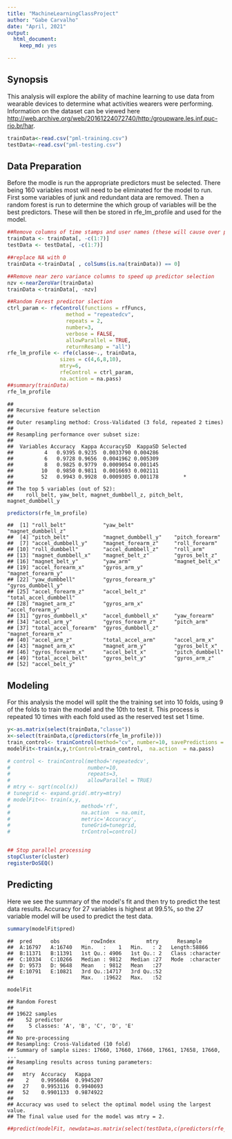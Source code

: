 ```yaml
---
title: "MachineLearningClassProject"
author: "Gabe Carvalho"
date: "April, 2021"
output:
  html_document:
    keep_md: yes

---
```




## Synopsis

This analysis will explore the ability of machine learning to use data from wearable devices to determine what activities wearers were performing. Information on the dataset can be viewed here <http://web.archive.org/web/20161224072740/http:/groupware.les.inf.puc-rio.br/har>.  



```r
trainData<-read.csv("pml-training.csv")
testData<-read.csv("pml-testing.csv")
```

## Data Preparation

Before the modle is run the appropriate predictors must be selected. There being 160 variables most will need to be eliminated for the model to run. First some variables of junk and redundant data are removed. Then a random forest is run to determine the which group of variables will be the best predictors. These will then be stored in rfe_lm_profile and used for the model.


```r
##Remove columns of time stamps and user names (these will cause over prediction in the training data)
trainData <- trainData[, -c(1:7)]
testData <- testData[, -c(1:7)]

##replace NA with 0
trainData <-trainData[ , colSums(is.na(trainData)) == 0]

##Remove near zero variance columns to speed up predictor selection
nzv <-nearZeroVar(trainData)
trainData <-trainData[, -nzv]

##Random Forest predictor slection
ctrl_param <- rfeControl(functions = rfFuncs,
                   method = "repeatedcv",
                   repeats = 2,
                   number=3,
                   verbose = FALSE,
                   allowParallel = TRUE,
                   returnResamp = "all")
rfe_lm_profile <- rfe(classe~., trainData,
                 sizes = c(4,6,8,10),
                 mtry=6,
                 rfeControl = ctrl_param,
                 na.action = na.pass)
##summary(trainData)
rfe_lm_profile
```

```
## 
## Recursive feature selection
## 
## Outer resampling method: Cross-Validated (3 fold, repeated 2 times) 
## 
## Resampling performance over subset size:
## 
##  Variables Accuracy  Kappa AccuracySD  KappaSD Selected
##          4   0.9395 0.9235  0.0033790 0.004286         
##          6   0.9728 0.9656  0.0041962 0.005309         
##          8   0.9825 0.9779  0.0009054 0.001145         
##         10   0.9850 0.9811  0.0016693 0.002111         
##         52   0.9943 0.9928  0.0009305 0.001178        *
## 
## The top 5 variables (out of 52):
##    roll_belt, yaw_belt, magnet_dumbbell_z, pitch_belt, magnet_dumbbell_y
```

```r
predictors(rfe_lm_profile)
```

```
##  [1] "roll_belt"            "yaw_belt"             "magnet_dumbbell_z"   
##  [4] "pitch_belt"           "magnet_dumbbell_y"    "pitch_forearm"       
##  [7] "accel_dumbbell_y"     "magnet_forearm_z"     "roll_forearm"        
## [10] "roll_dumbbell"        "accel_dumbbell_z"     "roll_arm"            
## [13] "magnet_dumbbell_x"    "magnet_belt_z"        "gyros_belt_z"        
## [16] "magnet_belt_y"        "yaw_arm"              "magnet_belt_x"       
## [19] "accel_forearm_x"      "gyros_arm_y"          "magnet_forearm_y"    
## [22] "yaw_dumbbell"         "gyros_forearm_y"      "gyros_dumbbell_y"    
## [25] "accel_forearm_z"      "accel_belt_z"         "total_accel_dumbbell"
## [28] "magnet_arm_z"         "gyros_arm_x"          "accel_forearm_y"     
## [31] "gyros_dumbbell_x"     "accel_dumbbell_x"     "yaw_forearm"         
## [34] "accel_arm_y"          "gyros_forearm_z"      "pitch_arm"           
## [37] "total_accel_forearm"  "gyros_dumbbell_z"     "magnet_forearm_x"    
## [40] "accel_arm_z"          "total_accel_arm"      "accel_arm_x"         
## [43] "magnet_arm_x"         "magnet_arm_y"         "gyros_belt_x"        
## [46] "gyros_forearm_x"      "accel_belt_x"         "pitch_dumbbell"      
## [49] "total_accel_belt"     "gyros_belt_y"         "gyros_arm_z"         
## [52] "accel_belt_y"
```

## Modeling

For this analysis the model will split the the training set into 10 folds, using 9 of the folds to train the model and the 10th to test it. This process is repeated 10 times with each fold used as the reserved test set 1 time.


```r
y<-as.matrix(select(trainData,"classe"))
x<-select(trainData,c(predictors(rfe_lm_profile)))
train_control<- trainControl(method="cv", number=10, savePredictions = TRUE, allowParallel = TRUE)
modelFit<-train(x,y,trControl=train_control,  na.action  = na.pass)

# control <- trainControl(method='repeatedcv', 
#                         number=10, 
#                         repeats=3,
#                         allowParallel = TRUE)
# mtry <- sqrt(ncol(x))
# tunegrid <- expand.grid(.mtry=mtry)
# modelFit<<- train(x,y, 
#                       method='rf', 
#                       na.action  = na.omit,
#                       metric='Accuracy', 
#                       tuneGrid=tunegrid, 
#                       trControl=control)


## Stop parallel processing
stopCluster(cluster)
registerDoSEQ()
```
## Predicting

Here we see the summary of the model's fit and then try to predict the test data results. Accuracy for 27 variables is highest at 99.5%, so the 27 variable model will be used to predict the test data.


```r
summary(modelFit$pred)
```

```
##  pred      obs          rowIndex          mtry      Resample        
##  A:16797   A:16740   Min.   :    1   Min.   : 2   Length:58866      
##  B:11371   B:11391   1st Qu.: 4906   1st Qu.: 2   Class :character  
##  C:10334   C:10266   Median : 9812   Median :27   Mode  :character  
##  D: 9573   D: 9648   Mean   : 9812   Mean   :27                     
##  E:10791   E:10821   3rd Qu.:14717   3rd Qu.:52                     
##                      Max.   :19622   Max.   :52
```

```r
modelFit
```

```
## Random Forest 
## 
## 19622 samples
##    52 predictor
##     5 classes: 'A', 'B', 'C', 'D', 'E' 
## 
## No pre-processing
## Resampling: Cross-Validated (10 fold) 
## Summary of sample sizes: 17660, 17660, 17660, 17661, 17658, 17660, ... 
## Resampling results across tuning parameters:
## 
##   mtry  Accuracy   Kappa    
##    2    0.9956684  0.9945207
##   27    0.9953116  0.9940693
##   52    0.9901133  0.9874922
## 
## Accuracy was used to select the optimal model using the largest value.
## The final value used for the model was mtry = 2.
```

```r
##predict(modelFit, newdata=as.matrix(select(testData,c(predictors(rfe_lm_profile)))))
```
